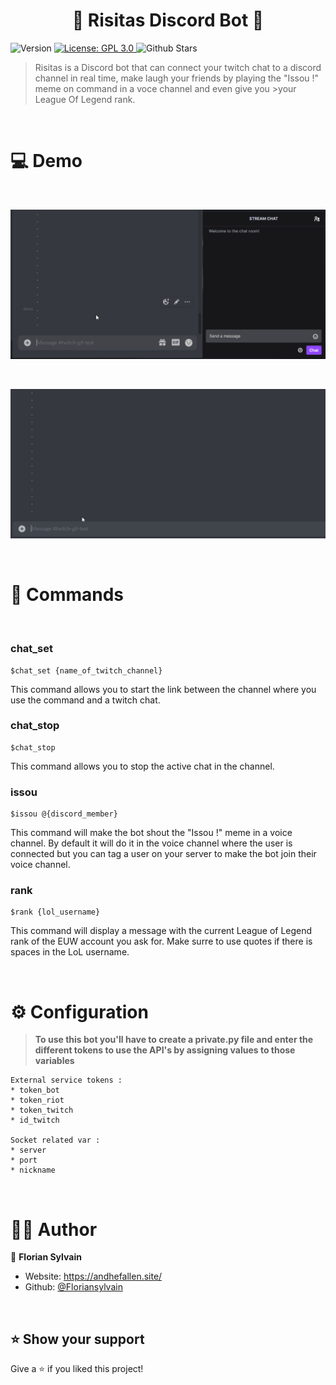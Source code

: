 <h1 align="center">🤖 Risitas Discord Bot 🤖</h1>
<p>
  <img alt="Version" src="https://img.shields.io/badge/version-1.0-blue.svg?cacheSeconds=2592000" />
  <a href="#" target="_blank">
    <img alt="License: GPL 3.0" src="https://img.shields.io/badge/License-GPL%203.0-yellow" />
  </a>
  <img alt="Github Stars" src="https://img.shields.io/github/stars/Floriansylvain/Risitas_BOT?style=social">
</p>

>Risitas is a Discord bot that can connect your twitch chat to a discord channel in real time, make laugh your friends by playing the "Issou !" meme on command in a voce channel and even give you >your League Of Legend rank.

<br>

# 💻 Demo

<br>

![](chat_record1.gif)

<br>

![](rank_record.gif)

<br>

# 📢 Commands

<br>

### **chat_set**
```
$chat_set {name_of_twitch_channel}
```
This command allows you to start the link between the channel where you use the command and a twitch chat.


### **chat_stop**
```
$chat_stop
```
This command allows you to stop the active chat in the channel.


### **issou**
```
$issou @{discord_member}
```
This command will make the bot shout the "Issou !" meme in a voice channel. By default it will do it in the voice channel where the user is connected but you can tag a user on your server to make the bot join their voice channel.


### **rank**
```
$rank {lol_username}
```
This command will display a message with the current League of Legend rank of the EUW account you ask for. Make surre to use quotes if there is spaces in the LoL username.

<br>

# ⚙ Configuration

>**To use this bot you'll have to create a private.py file and enter the different tokens to use the API's by assigning values to those variables**
```
External service tokens :
* token_bot
* token_riot
* token_twitch
* id_twitch

Socket related var :
* server
* port
* nickname
```

<br>

# 👨‍💻 Author

👤 **Florian Sylvain**

* Website: https://andhefallen.site/
* Github: [@Floriansylvain](https://github.com/Floriansylvain)

<br>

## ⭐️ Show your support

Give a ⭐️ if you liked this project!